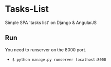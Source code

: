 # Tasks-List
Simple SPA 'tasks list' on Django &amp; AngularJS

## Run
You need to runserver on the 8000 port. 
* `$ python manage.py runserver localhost:8000`
